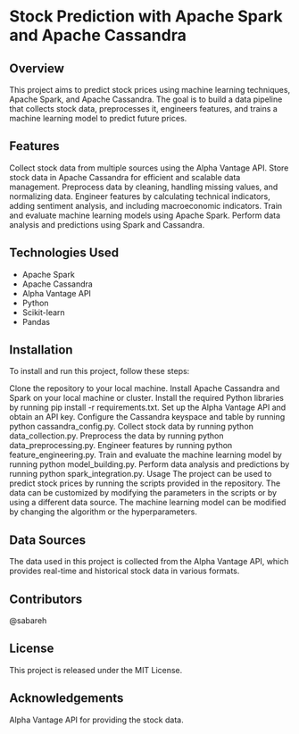 # Stock Prediction with Apache Spark and Apache Cassandra
## Overview
This project aims to predict stock prices using machine learning techniques, Apache Spark, and Apache Cassandra. The goal is to build a data pipeline that collects stock data, preprocesses it, engineers features, and trains a machine learning model to predict future prices.

## Features
Collect stock data from multiple sources using the Alpha Vantage API.
Store stock data in Apache Cassandra for efficient and scalable data management.
Preprocess data by cleaning, handling missing values, and normalizing data.
Engineer features by calculating technical indicators, adding sentiment analysis, and including macroeconomic indicators.
Train and evaluate machine learning models using Apache Spark.
Perform data analysis and predictions using Spark and Cassandra.

## Technologies Used
+ Apache Spark
+ Apache Cassandra
+ Alpha Vantage API
+ Python
+ Scikit-learn
+ Pandas

## Installation
To install and run this project, follow these steps:

Clone the repository to your local machine.
Install Apache Cassandra and Spark on your local machine or cluster.
Install the required Python libraries by running pip install -r requirements.txt.
Set up the Alpha Vantage API and obtain an API key.
Configure the Cassandra keyspace and table by running python cassandra_config.py.
Collect stock data by running python data_collection.py.
Preprocess the data by running python data_preprocessing.py.
Engineer features by running python feature_engineering.py.
Train and evaluate the machine learning model by running python model_building.py.
Perform data analysis and predictions by running python spark_integration.py.
Usage
The project can be used to predict stock prices by running the scripts provided in the repository. The data can be customized by modifying the parameters in the scripts or by using a different data source. The machine learning model can be modified by changing the algorithm or the hyperparameters.

## Data Sources
The data used in this project is collected from the Alpha Vantage API, which provides real-time and historical stock data in various formats.

## Contributors
@sabareh

## License
This project is released under the MIT License.

## Acknowledgements
Alpha Vantage API for providing the stock data.
